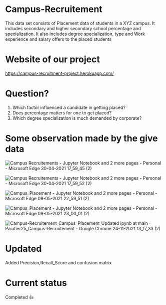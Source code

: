 # Campus-Recruitement
This data set consists of Placement data of students in a XYZ campus. It includes secondary and higher secondary school percentage and specialization. It also includes degree specialization, type and Work experience and salary offers to the placed students

# Website of our project
https://campus-recruitment-project.herokuapp.com/

# Question?
1. Which factor influenced a candidate in getting placed?
2. Does percentage matters for one to get placed?
3. Which degree specialization is much demanded by corporate?

# Some observation made by the give data
![Campus Recruitements - Jupyter Notebook and 2 more pages - Personal - Microsoft​ Edge 30-04-2021 17_59_45 (2)](https://user-images.githubusercontent.com/64539670/116695426-3dd2ef80-a9de-11eb-9698-5c55b31d1823.png)

![Campus Recruitements - Jupyter Notebook and 2 more pages - Personal - Microsoft​ Edge 30-04-2021 17_59_52 (2)](https://user-images.githubusercontent.com/64539670/116695513-57743700-a9de-11eb-99e5-7f6006295f98.png)

![Campus_Placement - Jupyter Notebook and 2 more pages - Personal - Microsoft​ Edge 09-05-2021 22_59_51 (2)](https://user-images.githubusercontent.com/64539670/117582248-be9c9480-b11e-11eb-936b-6aca087e48b4.png)

![Campus_Placement - Jupyter Notebook and 2 more pages - Personal - Microsoft​ Edge 09-05-2021 23_00_01 (2)](https://user-images.githubusercontent.com/64539670/117582264-cfe5a100-b11e-11eb-9349-298009ae5bba.png)

![Campus-Recruitement_Campus_Placement_Updated ipynb at main · Pacifier25_Campus-Recruitement - Google Chrome 24-11-2021 13_17_33 (2)](https://user-images.githubusercontent.com/64539670/143196779-52eaef4c-f74f-4942-9333-f493944f48a4.png)

# Updated
Added Precision,Recall_Score and confusion matrix

# Current status
Completed 👍
